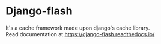 # Django-flash

It's a cache framework made upon django's cache library.  
Read documentation at https://django-flash.readthedocs.io/
